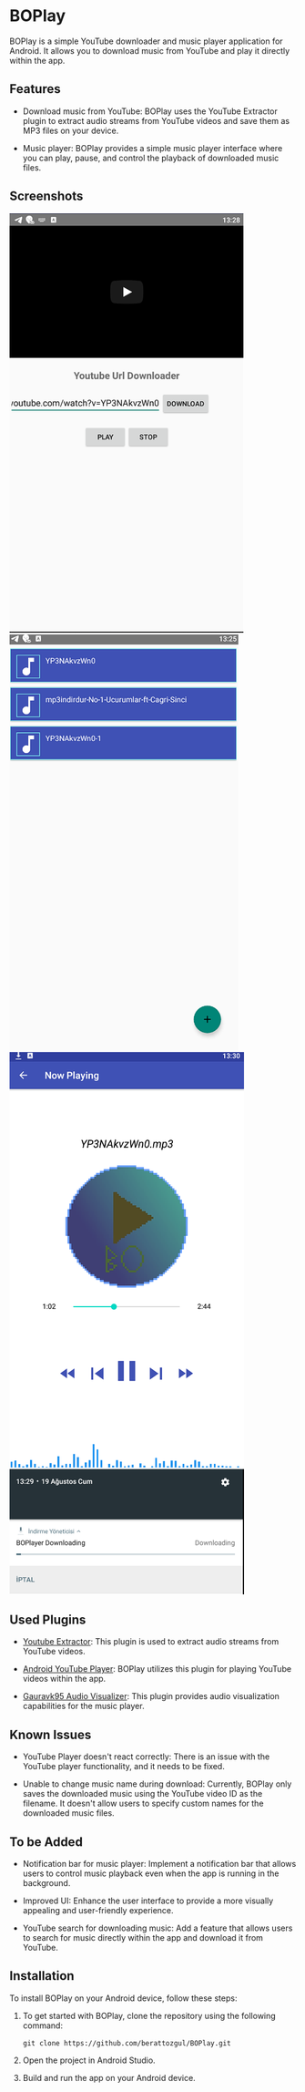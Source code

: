 # BOPlay

BOPlay is a simple YouTube downloader and music player application for Android. It allows you to download music from YouTube and play it directly within the app.

## Features

- Download music from YouTube: BOPlay uses the YouTube Extractor plugin to extract audio streams from YouTube videos and save them as MP3 files on your device.

- Music player: BOPlay provides a simple music player interface where you can play, pause, and control the playback of downloaded music files.

## Screenshots

![Downloader](https://github.com/berattozgul/BOPlay/blob/main/Screenshots/ScreenShotDownloader.png)
![Main Screen](https://github.com/berattozgul/BOPlay/blob/main/Screenshots/ScreenShotMain.png)
![Player](https://github.com/berattozgul/BOPlay/blob/main/Screenshots/ScreenShotPlayer.png)
![Downloading](https://github.com/berattozgul/BOPlay/blob/main/Screenshots/Downloading.png)

## Used Plugins

- [Youtube Extractor](https://github.com/HaarigerHarald/android-youtubeExtractor): This plugin is used to extract audio streams from YouTube videos.

- [Android YouTube Player](https://github.com/PierfrancescoSoffritti/android-youtube-player): BOPlay utilizes this plugin for playing YouTube videos within the app.

- [Gauravk95 Audio Visualizer](https://github.com/gauravk95/audio-visualizer-android): This plugin provides audio visualization capabilities for the music player.

## Known Issues

- YouTube Player doesn't react correctly: There is an issue with the YouTube player functionality, and it needs to be fixed.

- Unable to change music name during download: Currently, BOPlay only saves the downloaded music using the YouTube video ID as the filename. It doesn't allow users to specify custom names for the downloaded music files.

## To be Added

- Notification bar for music player: Implement a notification bar that allows users to control music playback even when the app is running in the background.

- Improved UI: Enhance the user interface to provide a more visually appealing and user-friendly experience.

- YouTube search for downloading music: Add a feature that allows users to search for music directly within the app and download it from YouTube.

## Installation

To install BOPlay on your Android device, follow these steps:

1. To get started with BOPlay, clone the repository using the following command:
    ```shell
   git clone https://github.com/berattozgul/BOPlay.git

2. Open the project in Android Studio.

3. Build and run the app on your Android device.
